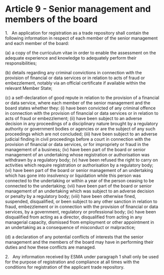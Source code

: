 # Article 9 - Senior management and members of the board


1.   An application for registration as a trade repository shall contain the following information in respect of each member of the senior management and each member of the board:

(a) a copy of the curriculum vitae in order to enable the assessment on the adequate experience and knowledge to adequately perform their responsibilities;

(b) details regarding any criminal convictions in connection with the provision of financial or data services or in relation to acts of fraud or embezzlement, notably via an official certificate if available within the relevant Member State;

(c) a self-declaration of good repute in relation to the provision of a financial or data service, where each member of the senior management and the board states whether they: (i) have been convicted of any criminal offence in connection with the provision of financial or data services or in relation to acts of fraud or embezzlement; (ii) have been subject to an adverse decision in any proceedings of a disciplinary nature brought by a regulatory authority or government bodies or agencies or are the subject of any such proceedings which are not concluded; (iii) have been subject to an adverse judicial finding in civil proceedings before a court in connection with the provision of financial or data services, or for impropriety or fraud in the management of a business; (iv) have been part of the board or senior management of an undertaking whose registration or authorisation was withdrawn by a regulatory body; (v) have been refused the right to carry on activities which require registration or authorisation by a regulatory body; (vi) have been part of the board or senior management of an undertaking which has gone into insolvency or liquidation while this person was connected to the undertaking or within a year of the person ceasing to be connected to the undertaking; (vii) have been part of the board or senior management of an undertaking which was subject to an adverse decision or penalty by a regulatory body; (viii) have been otherwise fined, suspended, disqualified, or been subject to any other sanction in relation to fraud, embezzlement or in connection with the provision of financial or data services, by a government, regulatory or professional body; (ix) have been disqualified from acting as a director, disqualified from acting in any managerial capacity, dismissed from employment or other appointment in an undertaking as a consequence of misconduct or malpractice;

(d) a declaration of any potential conflicts of interests that the senior management and the members of the board may have in performing their duties and how these conflicts are managed.

2.   Any information received by ESMA under paragraph 1 shall only be used for the purpose of registration and compliance at all times with the conditions for registration of the applicant trade repository.
